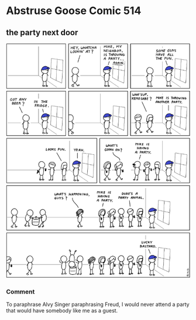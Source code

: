 # Abstruse Goose Comic 514
## the party next door

![image](where_ever_i_go.png)
### Comment
To paraphrase Alvy Singer paraphrasing Freud, I would never attend a party that would have somebody like me as a guest.
